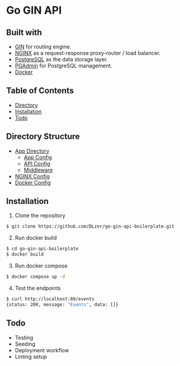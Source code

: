 # Go GIN API

## Built with

- [GIN](https://github.com/gin-gonic/gin) for routing engine.
- [NGINX](https://www.nginx.com/) as a request-response proxy-router / load balancer.
- [PostgreSQL](https://www.postgresql.org/) as the data storage layer.
- [PGAdmin](https://www.pgadmin.org/) for PostgreSQL management.
- [Docker](https://www.docker.com/)

## Table of Contents

* [Directory](#directory-structure)
* [Installation](#installation)
* [Todo](#todo)

## Directory Structure

* [App Directory](https://github.com/DLzer/go-gin-api-boilerplate/tree/main/app)
    * [App Config](https://github.com/DLzer/go-gin-api-boilerplate/tree/main/app/configs)
    * [API Config](https://github.com/DLzer/go-gin-api-boilerplate/blob/main/app/api/api.go)
    * [Middleware](https://github.com/DLzer/go-gin-api-boilerplate/tree/main/app/middleware)
* [NGINX Config](https://github.com/DLzer/go-gin-api-boilerplate/blob/main/nginx/nginx.conf)
* [Docker Config](https://github.com/DLzer/go-gin-api-boilerplate/blob/main/docker-compose.yml)

## Installation

1. Clone the repository

```bash
$ git clone https://github.com/DLzer/go-gin-api-boilerplate.git
```

2. Run docker build

```bash
$ cd go-gin-api-boilerplate
$ docker build
```

3. Run docker compose

```bash
$ docker compose up -d
```

4. Test the endpoints

```bash
$ curl http://localhost:80/events
{status: 200, message: "Events", data: []}
```

## Todo

- Testing
- Seeding
- Deployment workflow
- Linting setup